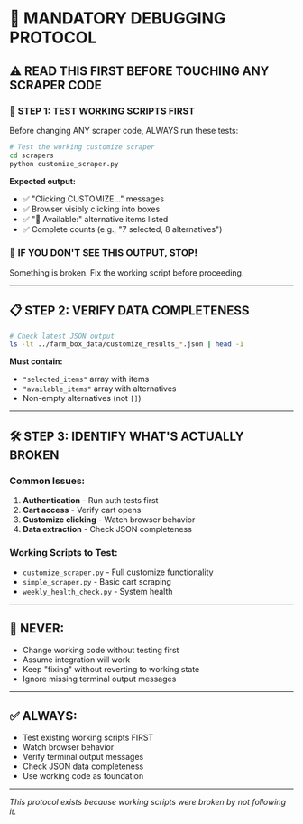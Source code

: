 # 🚨 MANDATORY DEBUGGING PROTOCOL

## ⚠️ READ THIS FIRST BEFORE TOUCHING ANY SCRAPER CODE

### 🎯 **STEP 1: TEST WORKING SCRIPTS FIRST**
Before changing ANY scraper code, ALWAYS run these tests:

```bash
# Test the working customize scraper
cd scrapers
python customize_scraper.py
```

**Expected output:**
- ✅ "Clicking CUSTOMIZE..." messages
- ✅ Browser visibly clicking into boxes
- ✅ "🔄 Available:" alternative items listed
- ✅ Complete counts (e.g., "7 selected, 8 alternatives")

### 🚨 **IF YOU DON'T SEE THIS OUTPUT, STOP!**
Something is broken. Fix the working script before proceeding.

---

## 📋 **STEP 2: VERIFY DATA COMPLETENESS**

```bash
# Check latest JSON output
ls -lt ../farm_box_data/customize_results_*.json | head -1
```

**Must contain:**
- `"selected_items"` array with items
- `"available_items"` array with alternatives  
- Non-empty alternatives (not `[]`)

---

## 🛠️ **STEP 3: IDENTIFY WHAT'S ACTUALLY BROKEN**

### Common Issues:
1. **Authentication** - Run auth tests first
2. **Cart access** - Verify cart opens
3. **Customize clicking** - Watch browser behavior
4. **Data extraction** - Check JSON completeness

### Working Scripts to Test:
- `customize_scraper.py` - Full customize functionality
- `simple_scraper.py` - Basic cart scraping  
- `weekly_health_check.py` - System health

---

## 🚫 **NEVER:**
- Change working code without testing first
- Assume integration will work
- Keep "fixing" without reverting to working state
- Ignore missing terminal output messages

---

## ✅ **ALWAYS:**
- Test existing working scripts FIRST
- Watch browser behavior
- Verify terminal output messages
- Check JSON data completeness
- Use working code as foundation

---

*This protocol exists because working scripts were broken by not following it.*
